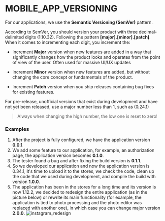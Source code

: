 # MOBILE_APP_VERSIONING #

For our applications, we use the __Semantic Versioning (SemVer)__ pattern.

According to SemVer, you should version your product with three decimal-delimited digits (1.10.32).
Following the pattern __[major].[minor].[patch]__. When it comes to incrementing each digit, you increment the:

- Increment __Major__ version when new features are added in a way that significantly changes how the product looks and operates from the point of view of the user. Often used for massive UI/UX updates

- Increment __Minor__ version when new features are added, but without changing the core concept or fundamentals of the product.

- Increment __Patch__ version when you ship releases containing bug fixes for existing features.

For pre-release, unofficial versions that exist during development and have not yet been released, use a major number less than 1, such as (0.24.1)

>Always when changing the high number, the low one is reset to zero!

### Examples ###
1. After the project is fully configured, we have the application version __0.0.1__.
2. We add some feature to our application, for example, an authorization page, the application version becomes __0.1.0__.
3. The tester found a bug and after fixing the build version is __0.1.1__.
4. So we developed our application and now the application version is 0.34.1, it's time to upload it to the stores, we check the code, clean up the code that we used during development, and compile the build with version __1.0.0__.
5. The application has been in the stores for a long time and its version is now 1.12.2, we decided to redesign the entire application (as in the picture below) or rewrite its main functionality (for example, the application is tied to photo processing and the photo editor was replaced with another one), in which case you can change major version __2.0.0__.
![instagram_redesign]( ../../assets/instagramRedesign.png)


